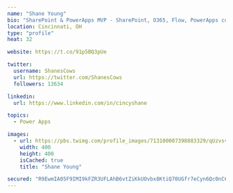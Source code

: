 ```yaml
---
name: "Shane Young"
bio: "SharePoint & PowerApps MVP - SharePoint, O365, Flow, PowerApps consulting? @PowerApps911 | Pure Snark? You found it."
location: Cincinnati, OH
type: "profile"
heat: 32

website: https://t.co/91p5BQ3pUe

twitter:
  username: ShanesCows
  url: https://twitter.com/ShanesCows
  followers: 13634

linkedin:
  url: https://www.linkedin.com/in/cincyshane

topics:
  - Power Apps

images:
  - url: https://pbs.twimg.com/profile_images/713100007398883329/qUzvsvQ3_400x400.jpg
    width: 400
    height: 400
    isCached: true
    title: "Shane Young"

secured: "R9EwmIA05F9IMI9kFZR3UFLAhB6vtZiKkUOvbx8KtiQ70UGfr7eCyn6Qc0nC6ZciYjLxQp4oMMdtScg9Vbu+hyKxzlGYcss24SlZ+RfnrRsrfV9i0auk6AoClgF977l/lEoHId7jVG3mwLbJMkiHhNpYeFeymqp/W+7KzQlzqg+R4+ScDPM7XKZLHuTidFf8NeB7GH3zDnp7vHfUHLWiZ2fCjZ7rGMl1/8Gt4ldZquDTyyQ9luPxlCN2Uye3iLjp9Alb/g3GrlSt8r51MGW/OWDL7TvgjsYgf74P4EeAWnsJKxbbyObmIW12DB71+rH8293sQSLDRN28oUEEQbFmsZPAXeTvUTht8BuhAGmOpL5PaO2wG1rs9i21560sSJgY4MD9ratUjWFyh967nvQcDFDO7kk35E1NA1vuPj5i1JA=;Q1NJXFD8LcWLQXFItq8t5A=="
---
```


